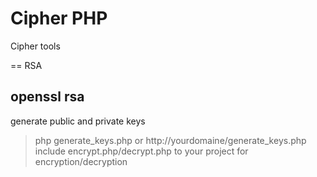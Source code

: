 Cipher PHP
======

Cipher tools

== RSA
## openssl rsa 
generate public and private keys 
> php generate_keys.php 
or 
> http://yourdomaine/generate_keys.php
include encrypt.php/decrypt.php to your project for encryption/decryption